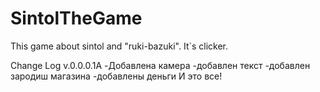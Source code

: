 # SintolTheGame
This game about sintol and "ruki-bazuki". It`s clicker.


Change Log v.0.0.0.1A
  -Добавлена камера
  -добавлен текст
  -добавлен зародиш магазина
  -добавлены деньги
И это все!

